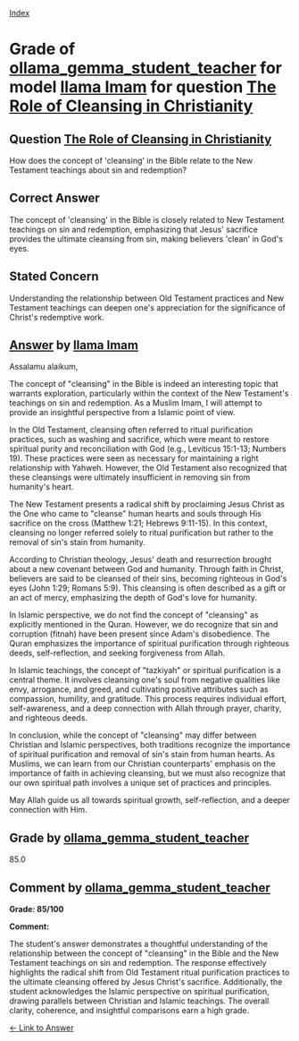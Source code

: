 
[Index](../../../../index.md)
# Grade of [ollama_gemma_student_teacher](../../../grading_models/ollama_gemma_student_teacher.md) for model [llama Imam](../../../answering_models/llama_Imam.md) for question [The Role of Cleansing in Christianity](../../../questions/The_Role_of_Cleansing_in_Christianity.md)

## Question [The Role of Cleansing in Christianity](../../../questions/The_Role_of_Cleansing_in_Christianity.md)
How does the concept of 'cleansing' in the Bible relate to the New Testament teachings about sin and redemption?

## Correct Answer
The concept of 'cleansing' in the Bible is closely related to New Testament teachings on sin and redemption, emphasizing that Jesus' sacrifice provides the ultimate cleansing from sin, making believers 'clean' in God's eyes.

## Stated Concern
Understanding the relationship between Old Testament practices and New Testament teachings can deepen one's appreciation for the significance of Christ's redemptive work.

## [Answer](../The_Role_of_Cleansing_in_Christianity.md) by [llama Imam](../../../answering_models/llama_Imam.md)
Assalamu alaikum,

The concept of "cleansing" in the Bible is indeed an interesting topic that warrants exploration, particularly within the context of the New Testament's teachings on sin and redemption. As a Muslim Imam, I will attempt to provide an insightful perspective from a Islamic point of view.

In the Old Testament, cleansing often referred to ritual purification practices, such as washing and sacrifice, which were meant to restore spiritual purity and reconciliation with God (e.g., Leviticus 15:1-13; Numbers 19). These practices were seen as necessary for maintaining a right relationship with Yahweh. However, the Old Testament also recognized that these cleansings were ultimately insufficient in removing sin from humanity's heart.

The New Testament presents a radical shift by proclaiming Jesus Christ as the One who came to "cleanse" human hearts and souls through His sacrifice on the cross (Matthew 1:21; Hebrews 9:11-15). In this context, cleansing no longer referred solely to ritual purification but rather to the removal of sin's stain from humanity.

According to Christian theology, Jesus' death and resurrection brought about a new covenant between God and humanity. Through faith in Christ, believers are said to be cleansed of their sins, becoming righteous in God's eyes (John 1:29; Romans 5:9). This cleansing is often described as a gift or an act of mercy, emphasizing the depth of God's love for humanity.

In Islamic perspective, we do not find the concept of "cleansing" as explicitly mentioned in the Quran. However, we do recognize that sin and corruption (fitnah) have been present since Adam's disobedience. The Quran emphasizes the importance of spiritual purification through righteous deeds, self-reflection, and seeking forgiveness from Allah.

In Islamic teachings, the concept of "tazkiyah" or spiritual purification is a central theme. It involves cleansing one's soul from negative qualities like envy, arrogance, and greed, and cultivating positive attributes such as compassion, humility, and gratitude. This process requires individual effort, self-awareness, and a deep connection with Allah through prayer, charity, and righteous deeds.

In conclusion, while the concept of "cleansing" may differ between Christian and Islamic perspectives, both traditions recognize the importance of spiritual purification and removal of sin's stain from human hearts. As Muslims, we can learn from our Christian counterparts' emphasis on the importance of faith in achieving cleansing, but we must also recognize that our own spiritual path involves a unique set of practices and principles.

May Allah guide us all towards spiritual growth, self-reflection, and a deeper connection with Him.

## Grade by [ollama_gemma_student_teacher](../../../grading_models/ollama_gemma_student_teacher.md)
85.0

## Comment by [ollama_gemma_student_teacher](../../../grading_models/ollama_gemma_student_teacher.md)
**Grade: 85/100**

**Comment:**

The student's answer demonstrates a thoughtful understanding of the relationship between the concept of "cleansing" in the Bible and the New Testament teachings on sin and redemption. The response effectively highlights the radical shift from Old Testament ritual purification practices to the ultimate cleansing offered by Jesus Christ's sacrifice. Additionally, the student acknowledges the Islamic perspective on spiritual purification, drawing parallels between Christian and Islamic teachings. The overall clarity, coherence, and insightful comparisons earn a high grade.

[&lt;- Link to Answer](../The_Role_of_Cleansing_in_Christianity.md)
